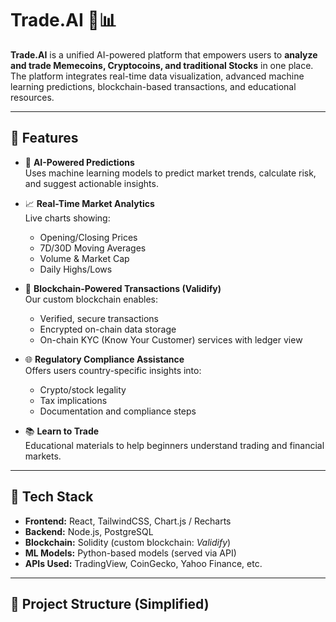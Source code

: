 # Trade.AI 🧠📊

**Trade.AI** is a unified AI-powered platform that empowers users to **analyze and trade Memecoins, Cryptocoins, and traditional Stocks** in one place. The platform integrates real-time data visualization, advanced machine learning predictions, blockchain-based transactions, and educational resources.

---

## 🚀 Features

- 🔮 **AI-Powered Predictions**  
  Uses machine learning models to predict market trends, calculate risk, and suggest actionable insights.

- 📈 **Real-Time Market Analytics**  
  Live charts showing:
  - Opening/Closing Prices  
  - 7D/30D Moving Averages  
  - Volume & Market Cap  
  - Daily Highs/Lows  

- 🔐 **Blockchain-Powered Transactions (Validify)**  
  Our custom blockchain enables:
  - Verified, secure transactions  
  - Encrypted on-chain data storage  
  - On-chain KYC (Know Your Customer) services with ledger view  

- 🌐 **Regulatory Compliance Assistance**  
  Offers users country-specific insights into:
  - Crypto/stock legality  
  - Tax implications  
  - Documentation and compliance steps  

- 📚 **Learn to Trade**  
  Educational materials to help beginners understand trading and financial markets.

---

## 🧰 Tech Stack

- **Frontend:** React, TailwindCSS, Chart.js / Recharts  
- **Backend:** Node.js, PostgreSQL  
- **Blockchain:** Solidity (custom blockchain: *Validify*)  
- **ML Models:** Python-based models (served via API)  
- **APIs Used:** TradingView, CoinGecko, Yahoo Finance, etc.

---

## 📁 Project Structure (Simplified)

